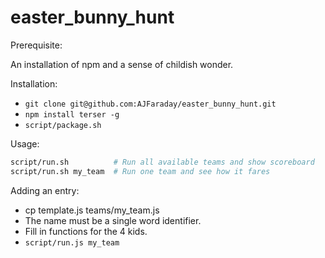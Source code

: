 # easter_bunny_hunt

Prerequisite:

An installation of npm and a sense of childish wonder.

Installation:

* `git clone git@github.com:AJFaraday/easter_bunny_hunt.git`
* `npm install terser -g`
* `script/package.sh`

Usage:

```bash
script/run.sh          # Run all available teams and show scoreboard
script/run.sh my_team  # Run one team and see how it fares
```

Adding an entry:

* cp template.js teams/my_team.js
* The name must be a single word identifier.
* Fill in functions for the 4 kids.
* `script/run.js my_team`